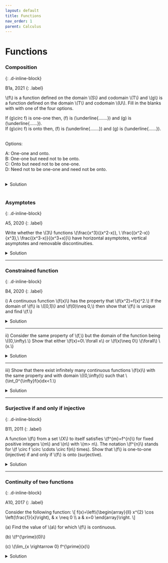 ```yaml
---
layout: default
title: Functions
nav_order: 1
parent: Calculus
---
```



# Functions


### Composition
{: .d-inline-block}

B1a, 2021
{: .label}

<p>
\(f\) is a function defined on the domain \(S\) and codomain \(T\) and \(g\) is a function defined on the domain \(T\) and codomain \(U\).
Fill in the blanks with with one of the four options.<br>

If \(g\circ f\) is one-one then, \(f\) is \(\underline{.......}\)  and \(g\) is \(\underline{......}\).<br>
If \(g\circ f\) is onto then, \(f\) is \(\underline{.......}\)  and \(g\) is \(\underline{......}\).<br>

<br>
Options:<br>

A: One-one and onto.<br>
B: One-one but need not to be onto.<br>
C: Onto but need not to be one-one.<br>
D: Need not to be one-one and need not be onto.<br>


<br>

<details><summary>Solution</summary>

<b>Ans.</b> B-D-D-C.<br>

<i>Explanation. </i> If \(g\circ f\) is one-one, the \(f\) must be one-one. If not, there are two
elements \(x\) and \(y\) with \(x\neq y\) such that \( f(x) = f(y) \), which implies that \(g(x) = g(y)\). A contradiction.
However, \(f\) need not be onto and \(g\) need not be onto or one-one as the example below shows.

<p style="text-align:center">
<img src="/assets/images/cmi2021_b1a.png"/>
</p>

<br>

If \(g\circ f\) is onto, then \(g\) must be onto since every element in \(U\) must be reached by some element from \(S\) via \(T\). As
the example below shows, this the only constraint.

<p style="text-align:center">
<img src="/assets/images/cmi2021_b1b.png"/>
</p>


</details>
<br>




### Asymptotes
{: .d-inline-block}

A5, 2020
{: .label}


<p>
Write whether the \(3\) functions \(\frac{x^3}{(x^2-x)}, \ \frac{(x^2-x)}{x^3},\ \frac{(x^3-x)}{(x^3+x)}\) have horizontal asymptotes, vertical asymptotes and removable discontinuities.
</p>


<details><summary>Solution</summary>
<div style="margin-top:10px; margin-bottom: 10px; padding: 10px; border: 1px solid #cce ; border-radius: 4px;">

<h4>How to find a horizontal asymptote?</h4>

Let us consider the case when the given function is of the form:

\[ f(x) = \frac{a_1x^m+a_2x^{m-1}+\cdots+a_m}{b_1x^n+b_2x^{n-1}+\cdots+b_n} \]

<ul>
<li>If \(m> n\), then there is no horizontal asymptote. </li>
<li>If \(m< n\), then \(y=0\) a horizontal asymptote. </li>
<li>If \(m=n\), then \(y=a_1/b_1\) a horizontal asymptote.</li>
</ul>
</div>


We can apply this directly to the given functions. The first function has no horizontal asymptotes. The second and third functions have
\(y=0\) and \(y=1\) as their horizontal asymptotes, respectively.

<div style="margin-top:10px; margin-bottom: 10px; padding: 10px; border: 1px solid #cce ; border-radius: 4px;">
<h4>How to find a vertical asymptote?</h4>
Vertical asymptotes occur at those points where the denominator is zero and the numerator is non-zero.
</div>

<p>
The first two functions have \(x=1\) and \(x=0\) as their vertical asymptotes. The denominator is always positive for the third function, so there
are no vertical asymptotes for this function.
</p>

<h4>Removable discontinuities</h4>
<p>
In all the functions, the term \(x\) can be factored out from the numerator and the denominator.
Hence, \(x=0\) is a removable discontinuity for all the functions.
</p>


</details>

---

### Constrained function
{: .d-inline-block}

B4, 2020
{: .label}

<p>
i) A continuous function \(f(x)\) has the property that \(f(x^2)=f(x)^2.\) If the domain of \(f\) is \([0,1]\) and \(f(0)\neq 0,\) then show that \(f\) is unique and find \(f.\)
</p>

<details><summary>Solution</summary>

<p>
Since \(f(0)\) is non-zero, \(f(0)=f(0)^2 \implies f(0)=1\). Since \(f(x) = f(\sqrt{x})^2 \), the range of \(f\) is non-negative.
We will show that \(f(x)=1\).
</p>

<p>
Let \(p\in (0,1)\) be an arbitrary point and \(f(p) = q\).

\begin{align}
f(p^2) &= f(p)^2 = q^2 \\
f(p^4) &= q^4 \\
&\vdots \\
f(p^{2^n}) &= q^{2^n}
\end{align}

Since \(|p|< 1\) the  sequence \({p^{2^n}}\) converges to 0 as \(n\rightarrow \infty\). Since the function is continuous:

\[ f(0) = 1 = \lim_{n\rightarrow \infty} q^{2^n} \]

The sequence \(q^{2^n}\)  must converge to 1. This is possible only if \(q=1\). By continuity, \(f(1)=1\) too.
Therefore, the conditions imply that \(f\) is unique and that \(f(x)=1\).

</p>

</details>


---

<p>
ii) Consider the same property of \(f,\) but the domain of the function being \((0,\infty).\) Show that either \(f(x)=0\ \forall x\) or \(f(x)\neq 0\) \(\forall\) \(x.\)
</p>



<details><summary>Solution</summary>

<p>The proof is similar to the previous proof. For \(x=1\) we have:



\[f(1^2) = f(1)^2 \implies f(1)(f(1)-1) = 0\]

So \(f(1)\) is either 0 or 1.

</p>




<p><b>Lemma.</b> If \(f(1)=0\), then \(f(x)=0\).<br>

<i>Proof.</i>

For a contradiction, let us say there exists a point \(p\) such that \(f(p)=q\), where \(q>0\).

\begin{align}
f(\sqrt{p})^2 &= f(p) = q \\
f(\sqrt{p}) &= \sqrt{q} \\
f(p^{ 1/2^n } ) &= q^{1/2^n} \\
\lim_{n\rightarrow \infty} f(p^{ 1/2^n } ) &= q^{1/2^n} \\
f(1) &= 1 \;\;\;\; \mbox{ (a contradiction) }\;\; \square
\end{align}
</p>


<p><b>Lemma.</b> If \(f(1)=1\), then \(f(x) \neq 0 \;\forall x\).<br>

<i>Proof.</i>

For a contradiction, let us say there exists a point \(p\) such that \(f(p)=0\).

\begin{align}
f(\sqrt{p})^2 &= f(p) = 0 \\
f(\sqrt{p}) &= 0 \\
f(p^{ 1/2^n }) &= 0  \;\;\;\;\mbox{ (by induction)}\\
\lim_{n\rightarrow \infty} f(p^{ 1/2^n } ) &= 0 \\
f(1) &= 0 \;\;\;\; \mbox{ (a contradiction) }\;\; \square
\end{align}
</p>


</details>


---

<p>
iii) Show that there exist infinitely many continuous functions \(f(x)\) with the same property and with domain \((0,\infty)\) such that \(\int_0^{\infty}f(x)dx<1.\)
</p>


<details><summary>Solution</summary>
<p>
For any \(p>4\), the following function satisfies the conditions:

\[
    f(x) = \left\{\begin{array}{lr}
        x& \text{for } 0 < x \leq 1\\
        x^{-p} & \text{for } 1 < x < \infty \\
        \end{array} \right.
  \]

</p>

<p>
\begin{align}
\int_0^{\infty}f(x)dx &= \int_0^{1}x dx + \int_1^{\infty} x^{-p} dx   \\\\
&= \left. \frac{x^2}{2} \right \rvert_{0}^{1} \; +\;  \left. \frac{x^{-p+1}}{-p+1} \right \rvert_{1}^{\infty}   \\\\
&= \frac{1}{2} + \frac{1}{p-1} \\\\
&< \frac{5}{6} \;\;\;\mbox{ since }\; p>4
\end{align}
</p>





</details>

---



### Surjective if and only if injective
{: .d-inline-block}

B11, 2011
{: .label}


<p>A function \(f\) from a set \(X\) to itself satisfies \(f^{m}=f^{n}\) for fixed positive integers \(m\) and \(n\) with \(m> n\).
The notation \(f^{n}\) stands for \(f \circ f \circ \cdots \circ f(n\) times). Show that \(f\) is one-to-one (injective) if and only if \(f\) is onto (surjective).
</p>


<details><summary>Solution</summary>

<p><i>Claim 1</i>: If \(f\) is one-to-one, then it is onto.</p>

<p><i>Proof: </i> Let \(m=n+k\).

\[f^m(x) = f^n(x) \implies f^n( f^k(x) ) = f^n(x) \implies f^k(x) = x \text{ for all } x\]

The second implication follows since \(f(p)=f(q)\) implies that \(p=q\) for a one-to-one function. Since \(f^k\) is an identity function, its range must
be \(X\). So the range of \(f\) must also be \(X\), which proves the claim. \(\;\square\)

</p>

<p></p>

<p><i>Claim 2</i>: If \(f\) is onto, then it is one-to-one.</p>

<p><i>Proof: </i> We prove by contradiction. Assume that \(f\) is onto but not one-to-one. So there must be an \(x\)

such that \(f(a_1) = f(b_1) = x\) for some \(a_1\neq b_1\). Since \(f\) is onto we should be able to find two numbers \(a_2\) and \(b_2\) such that

\[ f(a_2) = a_1 \text{ and } f(b_2) = b_1 \]

Also, \(a_1\neq b_1 \implies a_2\neq b_2\). It follows that:

\[ f^2(a_2) = x \text{ and } f^2(b_2) = x \]

In general, for every natural number \(t>1\), we should be able to find two different numbers \(a_t,b_t\)
with the property that \(f^t(a_t) = f^t(b_t) = x\) and \(f(a_t) = a_{t-1} \text{ and } f(b_t) = b_{t-1} \).

In particular, consider the numbers \(a_m\) and \(b_m\), where \(f^m(a_m) = f^m(b_m) = x\). Due to the condition \(f^m=f^n\), we have:


\[ x =  f^m(a_m) = f^n(a_m) = a_{m-n} = a_k \]
\[ x = f^m(b_m) = f^n(b_m) = b_{m-n} = b_k \]


This implies that \( a_k=b_k \), which is a contradiction.

<br>

<p style="text-align:center;"><img src="/assets/images/b11_2011.svg"></p>

Hence, the function \(f\) is one-to-one if \(f\) is onto. \(\;\quad\square\)



</p>

</details>




---

### Continuity of two functions
{: .d-inline-block}

A10, 2017
{: .label}


<p>
Consider the following function:
\[
f(x)=\left\{\begin{array}{ll}
x^{2} \cos \left(\frac{1}{x}\right), & x \neq 0 \\
a & x=0
\end{array}\right.
\]
</p>

<p>(a) Find the value of \(a\) for which \(f\) is continuous.</p>

<p></p>

<p>(b) \(f^{\prime}(0)\)</p>

<p></p>

<p>(c) \(\lim_{x \rightarrow 0} f^{\prime}(x)\)</p>

<details><summary>Solution</summary>

<p>(a) \(\cos \left(\frac{1}{x}\right)\) is sandwiched between -1 and \(1,\) so \(\lim_{x \rightarrow 0} f(x)=0=a\) makes \(f\) continuous.</p>

<p>(b) Now \(f^{\prime}(0)=\lim_{h \rightarrow 0} \frac{h^{2} \cos \left(\frac{1}{h}\right)-0}{h}=\lim_{h \rightarrow 0} h \cos \left(\frac{1}{h}\right)\) which is similarly 0.</p>

<p>(c) For nonzero \(x,\) calculate \(f^{\prime}(x)=2 x \cos \left(\frac{1}{x}\right)+\sin \left(\frac{1}{x}\right),\) so \(\lim_{x \rightarrow 0} f^{\prime}(x)\) does not exist
\(\operatorname{as} \lim_{x \rightarrow 0} 2 x \cos \left(\frac{1}{x}\right)=0\) and \(\lim_{x \rightarrow 0} \sin \left(\frac{1}{x}\right)\) does not exist.
</p>

</details>


